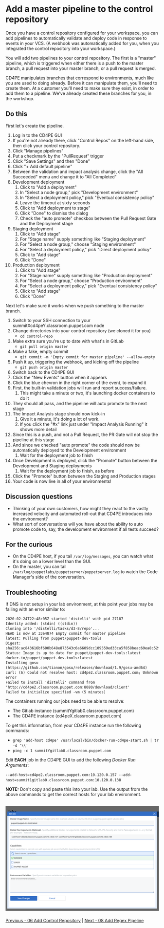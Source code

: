 # Add a master pipeline to the control repository

Once you have a control repository configured for your workspace, you can add pipelines to automatically validate and deploy code in response to events in your VCS.  (A webhook was automatically added for you, when you integrated the control repository into your workspace.)

You will add two pipelines to your control repository.  The first is a "master" pipeline, which is triggered when either there is a push to the master branch, a pull request into your master branch, or a pull request is merged.

CD4PE manipulates branches that correspond to environments, much like you are used to doing already.  Before it can manipulate them, you'll need to create them.  At a customer you'll need to make sure they exist, in order to add them to a pipeline.  We've already created these branches for you, in the workshop.

## Do this

First let's create the pipeline.

1. Log in to the CD4PE GUI
1. If you're not already there, click "Control Repos" on the left-hand side, then click your control repository.
1. Click "Manage pipelines"
1. Put a checkmark by the "PullRequest" trigger
1. Click "Save Settings" and then "Done"
1. Click "+ Add default pipeline"
1. Between the validation and impact analysis change, click the "All Succeeded" menu and change it to "All Completed"
1. Development deployment
    1. Click to "Add a deployment"
    1. In "Select a node group," pick "Development environment"
    1. In "Select a deployment policy," pick "Eventual consistency policy"
    1. Leave the timeout at sixty seconds
    1. Click to "Add deployment to stage"
    1. Click "Done" to dismiss the dialog
    1. Check the "auto promote" checkbox between the Pull Request Gate and the Deployment stage
1. Staging deployment
    1. Click to "Add stage"
    1. For "Stage name" supply something like "Staging deployment"
    1. For "Select a node group," choose "Staging environment"
    1. For "Select a deployment policy," pick "Direct deployment policy"
    1. Click to "Add stage"
    1. Click "Done"
1. Production deployment
    1. Click to "Add stage"
    1. For "Stage name" supply something like "Production deployment"
    1. For "Select a node group," choose "Production environment"
    1. For "Select a deployment policy," pick "Eventual consistency policy"
    1. Click to "Add stage"
    1. Click "Done"

Next let's make sure it works when we push something to the master branch.

1. Switch to your SSH connection to your summitXcd4peY.classroom.puppet.com node
1. Change directories into your control repository (we cloned it for you)
    * `cd control-repo`
1. Make extra sure you're up to date with what's in GitLab
    * `git pull origin master`
1. Make a fake, empty commit
    * `git commit -m 'Empty commit for master pipeline' --allow-empty`
1. Push it up, triggering the webhook, and kicking off the pipeline
    * `git push origin master`
1. Switch back to the CD4PE GUI
1. Click the "New Events" button when it appears
1. Click the blue chevron in the right corner of the event, to expand it
1. First, the built-in validation jobs will run and report success/failure.
    1. This might take a minute or two, it's launching docker containers to do it
1. They should all pass, and the pipeline will auto promote to the next stage
1. The Impact Analysis stage should now kick-in
    1. Give it a minute, it's doing a lot of work.
    1. If you click the "#x" link just under "Impact Analysis Running" it shows more detail
1. Since this is a push, and not a Pull Request, the PR Gate will not stop the pipeline at this stage
1. And since we checked "auto promote" the code should now be automatically deployed to the Development environment
    1. Wait for the deployment job to finish
1. Once Development is deployed, click the "Promote" button between the Development and Staging deployments
    1. Wait for the deployment job to finish, as before
1. Click the "Promote" button between the Staging and Production stages
1. Your code is now live in all of your environments!

## Discussion questions

* Thinking of your own customers, how might they react to the vastly increased velocity and automated roll-out that CD4PE introduces into the environment?
* What sort of conversations will you have about the ability to auto promote code to, say, the development environment if all tests succeed?


## For the curious

* On the CD4PE host, if you tail `/var/log/messages`, you can watch what it's doing on a lower level than the GUI.
* On the master, you can tail `/var/log/puppetlabs/puppetserver/puppetserver.log` to watch the Code Manager's side of the conversation.

## Troubleshooting
If DNS is not setup in your lab environment, at this point your jobs may be failing with an error similar to:

```shell
2020-02-24T22:48:05Z started 'distelli' with pid 27187
Identity added: (stdin) ((stdin))
Cloning into '/distelli/tasks/d3-8/repo'...
HEAD is now at 33e4874 Empty commit for master pipeline
latest: Pulling from puppet/puppet-dev-tools
Digest: sha256:ac843616bf600b648e873543c6a6609dcc109559ed33ca5f858beac69ea8c52f
Status: Image is up to date for puppet/puppet-dev-tools:latest
docker.io/puppet/puppet-dev-tools:latest
Installing gosu (https://github.com/tianon/gosu/releases/download/1.9/gosu-amd64)
curl: (6) Could not resolve host: cd4pe2.classroom.puppet.com; Unknown error
Failed to install 'distelli' command from 'http://cd4pe2.classroom.puppet.com:8080/download/client'
Failed to initialize specified -vm (5 minutes)
```

The containers running our jobs need to be able to resolve:
* The Gitlab instance (summitYgitlab0.classroom.puppet.com)
* The CD4PE instance (cd4peX.classroom.puppet.com)

To get this information, from your CD4PE instance run the following commands:
* `grep 'add-host cd4pe' /usr/local/bin/docker-run-cd4pe-start.sh | tr -d '\\'`
* `ping -c 1 summitYgitlab0.classroom.puppet.com`

Edit **EACH** job in the CD4PE GUI to add the following *Docker Run Arguments*:

`--add-host=cd4pe2.classroom.puppet.com:10.120.0.157 --add-host=summit1gitlab0.classroom.puppet.com:10.120.0.138`

**NOTE:** Don't copy and paste this into your lab. Use the output from the above commands to get the correct hosts for your lab environment.

![alt-text](assets/docker_arguments.png)
---

[Previous - 06 Add Control Repository](06_add_control_repository.md) | [Next - 08 Add Regex Pipeline](08_add_regex_pipeline.md)
